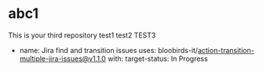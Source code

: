 # abc1
This is your third repository
test1
test2
TEST3
- name: Jira find and transition issues
      uses: bloobirds-it/action-transition-multiple-jira-issues@v1.1.0
      with:
        target-status: In Progress

